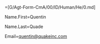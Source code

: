=[G/Agt-Form-CmA/00/ID/Human/He/0.md]

Name.First=Quentin

Name.Last=Quade

Email=quentin@quakeinc.com
